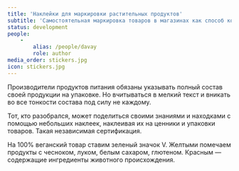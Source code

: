 ```yaml
---
title: 'Наклейки для маркировки растительных продуктов'
subtitle: 'Самостоятельная маркировка товаров в магазинах как способ коллективной навигации и координации веганского сообщества'
status: development
people:
    -
        alias: /people/davay
        role: author
media_order: stickers.jpg
icon: stickers.jpg
---
```


Производители продуктов питания обязаны указывать полный состав своей продукции на упаковке. Но вчитываться в мелкий текст и вникать во все тонкости состава под силу не каждому.

Тот, кто разобрался, может поделиться своими знаниями и находками с помощью небольших наклеек, наклеивая их на ценники и упаковки товаров. Такая независимая сертификация.

На 100% веганский товар ставим зеленый значок V. Желтыми помечаем продукты с чесноком, луком, белым сахаром, глютеном. Красным — содержащие ингредиенты животного происхождения. 